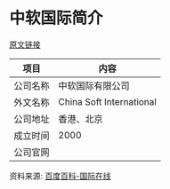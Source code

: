 # 中软国际简介

[原文链接](https://www.it-this-year.com/2020/04/23/188)

|项目|内容|
|-----|-----|
|公司名称|中软国际有限公司|
|外文名称|China Soft International|
|公司地址|香港、北京|
|成立时间|2000|
|公司官网||

资料来源: 
[百度百科-国际在线](https://baike.baidu.com/item/%E4%B8%AD%E8%BD%AF%E5%9B%BD%E9%99%85%E6%9C%89%E9%99%90%E5%85%AC%E5%8F%B8?fromtitle=%E4%B8%AD%E8%BD%AF%E5%9B%BD%E9%99%85&fromid=7394393)